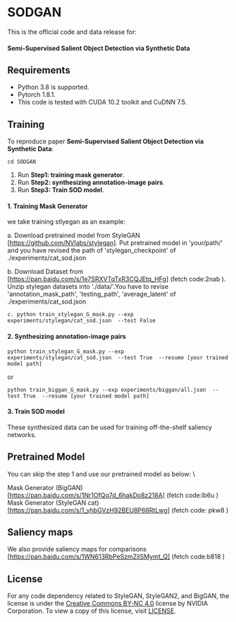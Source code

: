 # SODGAN

This is the official code and data release for:

#### Semi-Supervised Salient Object Detection via Synthetic Data

## Requirements

- Python 3.8  is supported.
- Pytorch 1.8.1.
- This code is tested with CUDA 10.2 toolkit and CuDNN 7.5.

## Training 

To reproduce paper **Semi-Supervised Salient Object Detection via Synthetic Data**: 

```
cd SODGAN
```

1. Run **Step1: training mask generator**.  
2. Run **Step2: synthesizing annotation-image pairs**.
3. Run **Step3: Train SOD model**.


#### 1. Training Mask Generator

we take training stlyegan as an example:

a. Download pretrained model from StyleGAN [https://github.com/NVlabs/stylegan]. Put pretrained model in  'your/path/' and you have revised the path of 'stylegan_checkpoint' of ./experiments/cat_sod.json 

b. Download Dataset from [https://pan.baidu.com/s/1e7SRXVTqTxR3CQJEtq_HFg] (fetch code:2nab ). Unzip stylegan datasets into './data/'.You have to revise 'annotation_mask_path', 'testing_path', 'average_latent' of ./experiments/cat_sod.json 


```
c. python train_stylegan_G_mask.py --exp experiments/stylegan/cat_sod.json  --test False
```


#### 2. Synthesizing annotation-image pairs  
```
python train_stylegan_G_mask.py --exp experiments/stylegan/cat_sod.json  --test True  --resume [your trained model path] 
```
or
```
python train_biggan_G_mask.py --exp experiments/biggan/all.json  --test True  --resume [your trained model path] 
```


#### 3. Train SOD model

These synthesized data can be used for training off-the-shelf saliency networks.


## Pretrained Model

You can skip the step 1 and use our pretrained model as below: \

Mask Generator (BigGAN) [https://pan.baidu.com/s/1Nr1OfQq7d_6hakDo8z218A] (fetch code:lb6u ) \
Mask Generator (StyleGAN cat) [https://pan.baidu.com/s/1_yhbGVzH92BEU8P66RtLwg] (fetch code: pkw8 )

## Saliency maps

We also provide saliency maps for comparisons [https://pan.baidu.com/s/1WN613RbPeSzmZiISMymt_Q] (fetch code:b818 )

## License

For any code dependency related to StyleGAN, StyleGAN2, and BigGAN, the license is under the [Creative Commons BY-NC 4.0](https://creativecommons.org/licenses/by-nc/4.0/) license by NVIDIA Corporation.  To view a copy of this license, visit [LICENSE](https://github.com/NVlabs/stylegan/blob/master/LICENSE.txt ).
